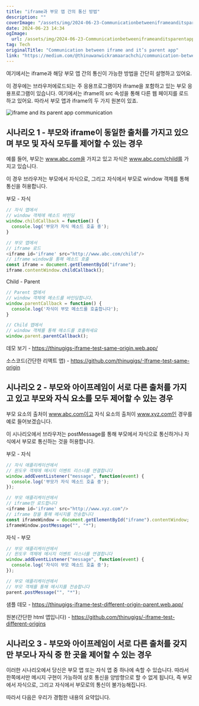 ```yaml
---
title: "iframe과 부모 앱 간의 통신 방법"
description: ""
coverImage: "/assets/img/2024-06-23-Communicationbetweeniframeanditsparentapp_0.png"
date: 2024-06-23 14:34
ogImage: 
  url: /assets/img/2024-06-23-Communicationbetweeniframeanditsparentapp_0.png
tag: Tech
originalTitle: "Communication between iframe and it’s parent app"
link: "https://medium.com/@thinuwanwickramaarachchi/communication-between-iframe-and-its-parent-app-ed39ba65cde1"
---
```



여기에서는 iframe과 해당 부모 앱 간의 통신이 가능한 방법을 간단히 설명하고 있어요.

이 경우에는 브라우저에로드되는 주 응용프로그램이자 iframe을 포함하고 있는 부모 응용프로그램이 있습니다. 여기에서는 iframe의 src 속성을 통해 다른 웹 페이지를 로드하고 있어요. 따라서 부모 앱과 iframe의 두 가지 원본이 있죠.

![iframe and its parent app communication](/assets/img/2024-06-23-Communicationbetweeniframeanditsparentapp_0.png)

## 시나리오 1 - 부모와 iframe이 동일한 출처를 가지고 있으며 부모 및 자식 모두를 제어할 수 있는 경우

<div class="content-ad"></div>

예를 들어, 부모는 www.abc.com을 가지고 있고 자식은 www.abc.com/child를 가지고 있습니다.

이 경우 브라우저는 부모에서 자식으로, 그리고 자식에서 부모로 window 객체를 통해 통신을 허용합니다.

부모 - 자식

```js
// 자식 앱에서
// window 객체에 메소드 바인딩
window.childCallback = function() {
  console.log('부모가 자식 메소드 호출 중');
}

// 부모 앱에서
// iframe 로드
<iframe id='iframe' src="http://www.abc.com/child"/>
// iframe window을 통해 메소드 호출
const iframe = document.getElementById("iframe");
iframe.contentWindow.childCallback();
```

<div class="content-ad"></div>

Child - Parent

```js
// Parent 앱에서
// window 객체에 메소드를 바인딩합니다.
window.parentCallback = function() {
  console.log('자식이 부모 메소드를 호출합니다');
}

// Child 앱에서
// window 객체를 통해 메소드를 호출하세요
window.parent.parentCallback();
```

데모 보기 - https://thinugigs-iframe-test-same-origin.web.app/

소스코드(간단한 리액트 앱) - https://github.com/thinugigs/-Iframe-test-same-origin

<div class="content-ad"></div>

## 시나리오 2 - 부모와 아이프레임이 서로 다른 출처를 가지고 있고 부모와 자식 요소를 모두 제어할 수 있는 경우

부모 요소의 출처이 www.abc.com이고 자식 요소의 출처이 www.xyz.com인 경우를 예로 들어보겠습니다.

이 시나리오에서 브라우저는 postMessage를 통해 부모에서 자식으로 통신하거나 자식에서 부모로 통신하는 것을 허용합니다.

부모 - 자식

<div class="content-ad"></div>

```js
// 자식 애플리케이션에서
// 윈도우 객체에 메시지 이벤트 리스너를 연결합니다
window.addEventListener("message", function(event) {
  console.log('부모가 자식 메소드 호출 중');
});

// 부모 애플리케이션에서
// iframe만 로드합니다
<iframe id='iframe' src="http://www.xyz.com"/>
// iframe 창을 통해 메시지를 전송합니다
const iframeWindow = document.getElementById("iframe").contentWindow;
iframeWindow.postMessage("", "*");
```

자식 - 부모

```js
// 부모 애플리케이션에서
// 윈도우 객체에 메시지 이벤트 리스너를 연결합니다
window.addEventListener("message", function(event) {
  console.log('자식이 부모 메소드 호출 중');
});

// 부모 애플리케이션에서
// 부모 객체를 통해 메시지를 전송합니다
parent.postMessage("", "*");
```

샘플 데모 - https://thinugigs-iframe-test-different-origin-parent.web.app/


<div class="content-ad"></div>

원본(간단한 html 앱입니다) - https://github.com/thinugigs/-iframe-test-different-origins

## 시나리오 3 - 부모와 아이프레임이 서로 다른 출처를 갖지만 부모나 자식 중 한 곳을 제어할 수 있는 경우

이러한 시나리오에서 당신은 부모 앱 또는 자식 앱 중 하나에 속할 수 있습니다. 따라서 한쪽에서만 메시지 구현이 가능하여 상호 통신을 양방향으로 할 수 없게 됩니다, 즉 부모에서 자식으로, 그리고 자식에서 부모로의 통신이 불가능해집니다.

따라서 다음은 우리가 경험한 내용의 요약입니다.